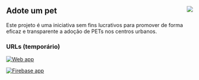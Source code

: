 ## Adote um pet <img align="right" src="https://travis-ci.org/gleisonbs/adote-um-pet.svg?branch=master">

Este projeto é uma iniciativa sem fins lucrativos para promover de forma eficaz e transparente a adoção de PETs nos centros urbanos.

### URLs (temporário)

[![Web app](https://img.shields.io/website-up-down-green-red/http/shields.io.svg)](https://adote-um-pet-df1b0.web.app/)

[![Firebase app](https://img.shields.io/website-up-down-green-red/http/shields.io.svg)](https://adote-um-pet-df1b0.firebaseapp.com/)

